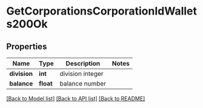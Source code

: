 # GetCorporationsCorporationIdWallets200Ok

## Properties
Name | Type | Description | Notes
------------ | ------------- | ------------- | -------------
**division** | **int** | division integer | 
**balance** | **float** | balance number | 

[[Back to Model list]](../README.md#documentation-for-models) [[Back to API list]](../README.md#documentation-for-api-endpoints) [[Back to README]](../README.md)


